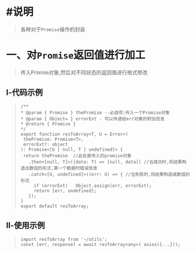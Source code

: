 # #说明

>各种对于`Promise`操作的封装

# 一、对`Promise`返回值进行加工

> 传入Primise对象,然后对不同状态的返回值进行格式修改

## Ⅰ-代码示例

>```tsx
>/**
> * @param { Promise } thePromise --必选项:传入一个Promise对象
> * @param { Object= } errorExt - 可以传递给err对象的附加信息
> * @return { Promise }
> */
>export function resToArray<T, U = Error>(
>  thePromise: Promise<T>,
>  errorExt?: object
>): Promise<[U | null, T | undefined]> {
>  return thePromise  //此处是传入的promise对象
>    .then<[null, T]>((data: T) => [null, data]) //当成功时,将结果构造出数组的形式,第一个数据时错误信息
>    .catch<[U, undefined]>((err: U) => { //当失败时,将结果构造成数组的形式
>      if (errorExt)   Object.assign(err, errorExt);
>      return [err, undefined];
>    });
>}
>export default resToArray;
>```

## Ⅱ-使用示例

>```TSX
>import resToArray from '~/utils';
>const [err, response] = await resToArray<any>( axios({...}));                                
>```

